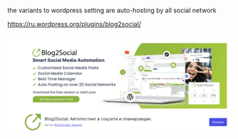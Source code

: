 


the variants to wordpress setting are auto-hosting by all social network 


 https://ru.wordpress.org/plugins/blog2social/

<img alt="react_table" src="img/blog2social.png" width="700"/>


